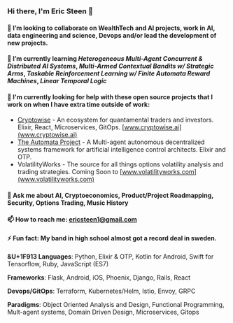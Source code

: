 <!-- ![](./particle-background.gif) -->
### Hi there, I'm Eric Steen 👋

#### 👯 I’m looking to collaborate on WealthTech and AI projects, work in AI, data engineering and science, Devops and/or lead the development of new projects.

#### 🌱 I’m currently learning *Heterogeneous Multi-Agent Concurrent & Distributed AI Systems*, *Multi-Armed Contextual Bandits w/ Strategic Arms*, *Taskable Reinforcement Learning w/ Finite Automata Reward Machines*, *Linear Temporal Logic*

#### 🤔 I'm currently looking for help with these open source projects that I work on when I have extra time outside of work:
  - [Cryptowise](https://www.github.com/upstarter/cryptowise) - An ecosystem for quantamental traders and investors. Elixir, React, Microservices, GitOps. [www.cryptowise.ai](www.cryptowise.ai)
  - [The Automata Project](https://www.github.com/upstarter/automata) - A Multi-agent autonomous decentralized systems framework for artificial intelligence control architects. Elixir and OTP.
  - VolatilityWorks - The source for all things options volatility analysis and trading strategies. Coming Soon to [www.volatilityworks.com](www.volatilityworks.com)

<!--- 🔭 I’m currently working on a flask extension for [Adaptive Products](https://www.ericsteen.dev) -->

#### 💬 Ask me about AI, Cryptoeconomics, Product/Project Roadmapping, Security, Options Trading, Music History

#### 📫 How to reach me: ericsteen1@gmail.com

#### ⚡ Fun fact: My band in high school almost got a record deal in sweden.

<p><strong>&U+1F913 Languages</strong>: Python, Elixir & OTP, Kotlin for Android, Swift for Tensorflow, Ruby, JavaScript (ES7)</p>
<p><strong>Frameworks</strong>: Flask, Android, iOS, Phoenix, Django, Rails, React</p>
<p><strong>Devops/GitOps</strong>: Terraform, Kubernetes/Helm, Istio, Envoy, GRPC</p>
<p><strong>Paradigms</strong>: Object Oriented Analysis and Design, Functional Programming, Mult-agent systems, Domain Driven Design, Microservices, Gitops</p>

<!--
**upstarter/upstarter** is a ✨ _special_ ✨ repository because its `README.md` (this file) appears on your GitHub profile.

Here are some ideas to get you started:

- 🔭 I’m currently working on ...
- 🌱 I’m currently learning ...
- 👯 I’m looking to collaborate on ...
- 🤔 I’m looking for help with ...
- 💬 Ask me about ...
- 📫 How to reach me: ...
- 😄 Pronouns: ...
- ⚡ Fun fact: ...
-->
